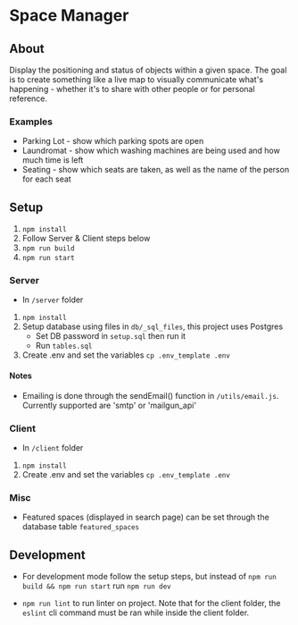 # Space Manager

## About

Display the positioning and status of objects within a given space. The goal is to create something like a live map to visually communicate what's happening - whether it's to share with other people or for personal reference.

### Examples
* Parking Lot - show which parking spots are open
* Laundromat - show which washing machines are being used and how much time is left
* Seating - show which seats are taken, as well as the name of the person for each seat

## Setup

1. `npm install`
2. Follow Server & Client steps below
3. `npm run build`
4. `npm run start`

### Server

- In `/server` folder

1. `npm install`
2. Setup database using files in `db/_sql_files`, this project uses Postgres
   - Set DB password in `setup.sql` then run it
   - Run `tables.sql`
3. Create .env and set the variables `cp .env_template .env`

#### Notes

- Emailing is done through the sendEmail() function in `/utils/email.js`. Currently supported are 'smtp' or 'mailgun_api'

### Client

- In `/client` folder

1. `npm install`
2. Create .env and set the variables `cp .env_template .env`

### Misc

- Featured spaces (displayed in search page) can be set through the database table `featured_spaces`

## Development

- For development mode follow the setup steps, but instead of `npm run build && npm run start` run `npm run dev`

- `npm run lint` to run linter on project. Note that for the client folder, the `eslint` cli command must be ran while inside the client folder.
